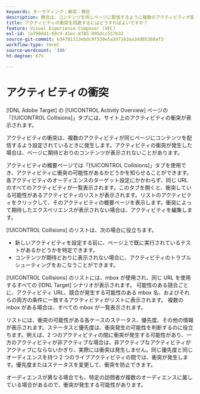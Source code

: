 ```yaml
---
keywords: ターゲティング；衝突；競合
description: 競合は、コンテンツを同じページに配信するように複数のアクティビティが設定されている場合に発生します。 Adobe Targetの使用時に競合を回避する方法を説明します。
title: アクティビティの衝突を回避するにはどうすればよいですか？
feature: Visual Experience Composer (VEC)
exl-id: 1af90dd1-69c9-41ec-8785-095dcc557b32
source-git-commit: b34701113ebdc9f539e5a3d7163aa3dd85368af3
workflow-type: tm+mt
source-wordcount: '346'
ht-degree: 67%

---
```


# アクティビティの衝突

[!DNL Adobe Target] の [!UICONTROL Activity Overview] ページの「[!UICONTROL Collisions]」タブには、サイト上のアクティビティの衝突が表示されます。

アクティビティの衝突は、複数のアクティビティが同じページにコンテンツを配信するよう設定されているときに発生します。アクティビティの衝突が発生した場合は、ページに期待どおりのコンテンツが表示されないことがあります。

アクティビティの概要ページでは「[!UICONTROL Collisions]」タブを使用でき、アクティビティに衝突の可能性があるかどうかを知らせることができます。 各アクティビティのオーディエンスのターゲット設定にかかわらず、同じ URL のすべてのアクティビティが一覧表示されます。このタブを開くと、衝突している可能性があるアクティビティのリストが表示されます。リストのアクティビティをクリックして、そのアクティビティの概要ページを表示します。衝突によって期待したエクスペリエンスが表示されない場合は、アクティビティを編集します。

[!UICONTROL Collisions] のリストは、次の場合に役立ちます。

* 新しいアクティビティを設定する前に、ページ上で既に実行されているテストがあるかどうかを特定できます。
* コンテンツが期待どおりに表示されない場合に、アクティビティのトラブルシューティングをおこなうことができます。

[!UICONTROL Collisions] のリストには、mbox が使用され、同じ URL を使用するすべての [!DNL Target] シナリオが表示されます。 可能性のある競合ごとに、アクティビティ URL、競合が発生する可能性のある mbox 名、およびそれらの両方の条件に一致するアクティビティがリストに表示されます。 複数の mbox がある場合は、すべての mbox が一覧表示されます。

リストには、衝突の可能性がある各ケースのステータス、優先度、その他の情報が表示されます。ステータスと優先度は、衝突発生の可能性を判断するのに役立ちます。例えば、2 つのアクティビティの間に衝突が発生する可能性があり、一方のアクティビティが非アクティブな場合は、非アクティブなアクティビティがアクティブにならないかぎり、実際には衝突は発生しません。同じ優先度と同じオーディエンスを持つ 2 つのライブアクティビティの間では、衝突が発生します。優先度またはステータスを変更して、衝突を防止できます。

オーディエンスが異なる場合でも、特定の訪問者が複数のオーディエンスに属している場合があるので、衝突が発生する可能性があります。
